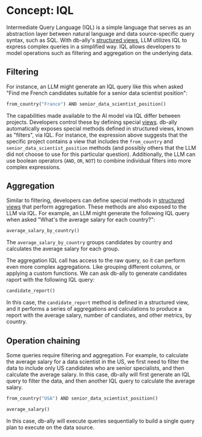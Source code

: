 # Concept: IQL

Intermediate Query Language (IQL) is a simple language that serves as an abstraction layer between natural language and data source-specific query syntax, such as SQL. With db-ally's [structured views](structured_views.md), LLM utilizes IQL to express complex queries in a simplified way. IQL allows developers to model operations such as filtering and aggregation on the underlying data.

## Filtering

For instance, an LLM might generate an IQL query like this when asked "Find me French candidates suitable for a senior data scientist position":

```python
from_country("France") AND senior_data_scientist_position()
```

The capabilities made available to the AI model via IQL differ between projects. Developers control these by defining special [views](structured_views.md). db-ally automatically exposes special methods defined in structured views, known as "filters", via IQL. For instance, the expression above suggests that the specific project contains a view that includes the `from_country` and `senior_data_scientist_position` methods (and possibly others that the LLM did not choose to use for this particular question). Additionally, the LLM can use boolean operators (`AND`, `OR`, `NOT`) to combine individual filters into more complex expressions.

## Aggregation

Similar to filtering, developers can define special methods in [structured views](structured_views.md) that perform aggregation. These methods are also exposed to the LLM via IQL. For example, an LLM might generate the following IQL query when asked "What's the average salary for each country?":

```python
average_salary_by_country()
```

The `average_salary_by_country` groups candidates by country and calculates the average salary for each group.

The aggregation IQL call has access to the raw query, so it can perform even more complex aggregations. Like grouping different columns, or applying a custom functions. We can ask db-ally to generate candidates raport with the following IQL query:

```python
candidate_report()
```

In this case, the `candidate_report` method is defined in a structured view, and it performs a series of aggregations and calculations to produce a report with the average salary, number of candiates, and other metrics, by country.

## Operation chaining

Some queries require filtering and aggregation. For example, to calculate the average salary for a data scientist in the US, we first need to filter the data to include only US candidates who are senior specialists, and then calculate the average salary. In this case, db-ally will first generate an IQL query to filter the data, and then another IQL query to calculate the average salary.

```python
from_country("USA") AND senior_data_scientist_position()
```

```python
average_salary()
```

In this case, db-ally will execute queries sequentially to build a single query plan to execute on the data source.
